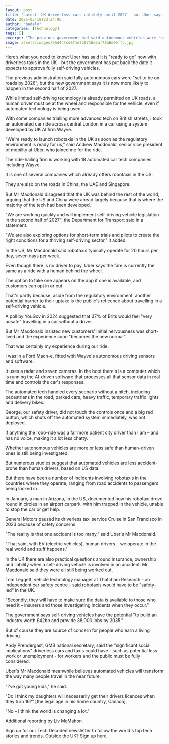 ```yaml
---
layout: post
title: "Latest: UK driverless cars unlikely until 2027 - but Uber says it's ready now"
date: 2025-05-18T23:24:06
author: "badely"
categories: [Technology]
tags: []
excerpt: "The previous government had said autonomous vehicles were 'set to be on the road' by 2026."
image: assets/images/65d44fcd0f1e720716e3af78a6d0effc.jpg
---
```


Here’s what you need to know: Uber has said it is "ready to go" now with driverless taxis in the UK - but the government has put back the date it expects to approve fully self-driving vehicles.

The previous administration said fully autonomous cars were "set to be on roads by 2026", but the new government says it is now more likely to happen in the second half of 2027.

While limited self-driving technology is already permitted on UK roads, a human driver must be at the wheel and responsible for the vehicle, even if automated technology is being used.

With some companies trialling more advanced tech on British streets, I took an automated car ride across central London in a car using a system developed by UK AI firm Wayve.

"We're ready to launch robotaxis in the UK as soon as the regulatory environment is ready for us," said Andrew Macdonald, senior vice president of mobility at Uber, who joined me for the ride.

The ride-hailing firm is working with 18 automated car tech companies including Wayve.

It is one of several companies which already offers robotaxis in the US. 

They are also on the roads in China, the UAE and Singapore.

But Mr Macdonald disagreed that the UK was behind the rest of the world, arguing that the US and China were ahead largely because that is where the majority of the tech had been developed.

"We are working quickly and will implement self-driving vehicle legislation in the second half of 2027", the Department for Transport said in a statement.

"We are also exploring options for short-term trials and pilots to create the right conditions for a thriving self-driving sector," it added.

In the US, Mr Macdonald said robotaxis typically operate for 20 hours per day, seven days per week.

Even though there is no driver to pay, Uber says the fare is currently the same as a ride with a human behind the wheel. 

The option to take one appears on the app if one is available, and customers can opt in or out.

That's partly because, aside from the regulatory environment, another potential barrier to their uptake is the public's reticence about travelling in a self-driving vehicle.

A poll by YouGov in 2024 suggested that 37% of Brits would feel "very unsafe" travelling in a car without a driver.

But Mr Macdonald insisted new customers' initial nervousness was short-lived and the experience soon "becomes the new normal".

That was certainly my experience during our ride.

I was in a Ford Mach-e, fitted with Wayve's autonomous driving sensors and software.

It uses a radar and seven cameras. In the boot there's is a computer which is running the AI-driven software that processes all that sensor data in real time and controls the car's responses.

The automated tech handled every scenario without a hitch, including pedestrians in the road, parked cars, heavy traffic, temporary traffic lights and delivery bikes.

George, our safety driver, did not touch the controls once and a big red button, which shuts off the automated system immediately, was not deployed.

If anything the robo-ride was a far more patient city driver than I am – and has no voice, making it a lot less chatty.

Whether autonomous vehicles are more or less safe than human-driven ones is still being investigated.

But numerous studies suggest that automated vehicles are less accident-prone than human drivers, based on US data.

But there have been a number of incidents involving robotaxis in the countries where they operate, ranging from road accidents to passengers being locked in.

In January, a man in Arizona, in the US, documented how his robotaxi drove round in circles in an airport carpark, with him trapped in the vehicle, unable to stop the car or get help.

General Motors paused its driverless taxi service Cruise in San Francisco in 2023 because of safety concerns.

"The reality is that one accident is too many," said Uber's Mr Macdonald. 

"That said, with EV (electric vehicles), human drivers… we operate in the real world and stuff happens."

In the UK there are also practical questions around insurance, ownership and liability when a self-driving vehicle is involved in an accident. Mr Macdonald said they were all still being worked out.

Tom Leggett, vehicle technology manager at Thatcham Research - an independent car safety centre - said robotaxis would have to be "safety-led" in the UK.

"Secondly, they will have to make sure the data is available to those who need it – insurers and those investigating incidents when they occur."

The government says self-driving vehicles have the potential "to build an industry worth £42bn and provide 38,000 jobs by 2035."

But of course they are source of concern for people who earn a living driving.

Andy Prendergast, GMB national secretary, said the "significant social implications" driverless cars and taxis could have - such as potential less work or unemployment - for workers and the public must be fully considered.

Uber's Mr Macdonald meanwhile believes automated vehicles will transform the way many people travel in the near future.

"I've got young kids," he said. 

"Do I think my daughters will necessarily get their drivers licences when they turn 16?" [the legal age in his home country, Canada].

"No – I think the world is changing a lot."

Additional reporting by Liv McMahon

Sign up for our Tech Decoded newsletter to follow the world's top tech stories and trends. Outside the UK? Sign up here.

